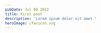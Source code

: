 ```yaml
---
pubDate: Jul 08 2022
title: First post
description: 'Lorem ipsum dolor sit amet '
heroImage: /favicon.svg
---
```


